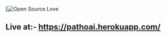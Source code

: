 [![Open Source Love](https://badges.frapsoft.com/os/v2/open-source.svg?v=103)
## Live at:- https://pathoai.herokuapp.com/
